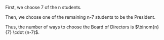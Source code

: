 First, we choose 7 of the n students.

Then, we choose one of the remaining n-7 students to be the President.

Thus, the number of ways to choose the Board of Directors is $\binom{n}{7} \cdot (n-7)$.
